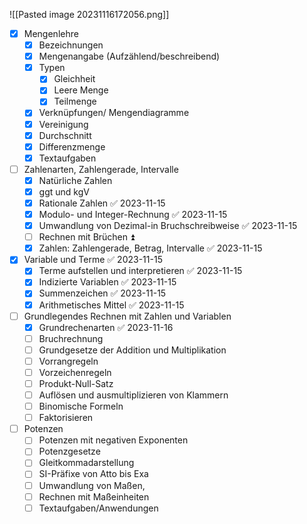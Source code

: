 
![[Pasted image 20231116172056.png]]
- [x] Mengenlehre
	- [x] Bezeichnungen
	- [x] Mengenangabe (Aufzählend/beschreibend)
	- [x] Typen
		- [x] Gleichheit
		- [x] Leere Menge 
		- [x] Teilmenge
	- [x] Verknüpfungen/ Mengendiagramme
	- [x] Vereinigung
	- [x] Durchschnitt
	- [x] Differenzmenge
	- [x] Textaufgaben
- [ ] Zahlenarten, Zahlengerade, Intervalle
	- [x] Natürliche Zahlen
	- [x] ggt und kgV
	- [x] Rationale Zahlen ✅ 2023-11-15
	- [x] Modulo- und Integer-Rechnung ✅ 2023-11-15
	- [x] Umwandlung von Dezimal-in Bruchschreibweise ✅ 2023-11-15
	- [ ] Rechnen mit Brüchen ⏫ 
	- [x] Zahlen: Zahlengerade, Betrag, Intervalle ✅ 2023-11-15
- [x] Variable und Terme ✅ 2023-11-15
	- [x] Terme aufstellen und interpretieren ✅ 2023-11-15
	- [x] Indizierte Variablen ✅ 2023-11-15
	- [x] Summenzeichen ✅ 2023-11-15
	- [x] Arithmetisches Mittel ✅ 2023-11-15
- [ ] Grundlegendes Rechnen mit Zahlen und Variablen 
	- [x] Grundrechenarten ✅ 2023-11-16
	- [ ] Bruchrechnung
	- [ ] Grundgesetze der Addition und Multiplikation
	- [ ] Vorrangregeln
	- [ ] Vorzeichenregeln
	- [ ] Produkt-Null-Satz
	- [ ] Auflösen und ausmultiplizieren von Klammern
	- [ ] Binomische Formeln
	- [ ] Faktorisieren
- [ ] Potenzen 
	- [ ] Potenzen mit negativen Exponenten
	- [ ] Potenzgesetze 
	- [ ] Gleitkommadarstellung
	- [ ] SI-Präfixe von Atto bis Exa
	- [ ] Umwandlung von Maßen,
	- [ ] Rechnen mit Maßeinheiten
	- [ ] Textaufgaben/Anwendungen